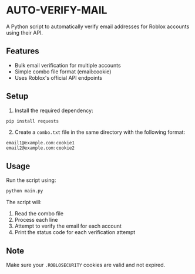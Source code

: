# AUTO-VERIFY-MAIL

A Python script to automatically verify email addresses for Roblox accounts using their API.

## Features
- Bulk email verification for multiple accounts
- Simple combo file format (email:cookie)
- Uses Roblox's official API endpoints

## Setup
1. Install the required dependency:
```bash
pip install requests
```

2. Create a `combo.txt` file in the same directory with the following format:
```
email1@example.com:cookie1
email2@example.com:cookie2
```

## Usage
Run the script using:
```bash
python main.py
```

The script will:
1. Read the combo file
2. Process each line
3. Attempt to verify the email for each account
4. Print the status code for each verification attempt

## Note
Make sure your `.ROBLOSECURITY` cookies are valid and not expired.

